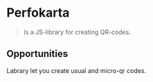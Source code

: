 # Perfokarta

> Is a JS-library for creating QR-codes. 

## Opportunities

Labrary let you create usual and micro-qr codes.